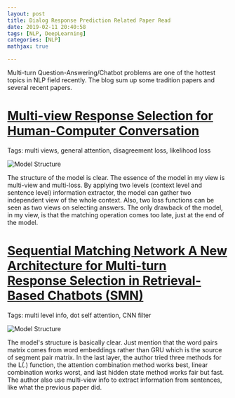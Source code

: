 ```yaml
---
layout: post
title: Dialog Response Prediction Related Paper Read
date: 2019-02-11 20:40:58
tags: [NLP, DeepLearning]
categories: [NLP]
mathjax: true

---
```


Multi-turn Question-Answering/Chatbot problems are one of the hottest topics in NLP field recently. The blog sum up some tradition papers and several recent papers.

<!-- more -->

# [Multi-view Response Selection for Human-Computer Conversation](https://www.aclweb.org/anthology/D16-1036)

Tags: multi views, general attention, disagreement loss, likelihood loss

![Model Structure]('Multi-view_Response_Selection_for_Human-Computer_Conversation.png')

The structure of the model is clear. The essence of the model in my view is multi-view and multi-loss. By applying two levels (context level and sentence level) information extractor, the model can gather two independent view of the whole context. Also, two loss functions can be seen as two views on selecting answers. The only drawback of the model, in my view, is that the matching operation comes too late, just at the end of the model.

# [Sequential Matching Network A New Architecture for Multi-turn Response Selection in Retrieval-Based Chatbots (SMN)](https://arxiv.org/abs/1612.01627v2)

Tags: multi level info, dot self attention, CNN filter

![Model Structure](Sequential_Matching_Network_A_New_Architecture_for_Multi-turn.png)

The model's structure is basically clear. Just mention that the word pairs matrix comes from word embeddings rather than GRU which is the source of segment pair matrix. In the last layer, the author tried three methods for the L(.) function, the attention combination method works best, linear combination works worst, and last hidden state method works fair but fast. The author also use multi-view info to extract information from sentences, like what the previous paper did.
